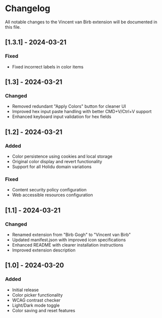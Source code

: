# Changelog

All notable changes to the Vincent van Birb extension will be documented in this file.

## [1.3.1] - 2024-03-21

### Fixed
- Fixed incorrect labels in color items

## [1.3] - 2024-03-21

### Changed
- Removed redundant "Apply Colors" button for cleaner UI
- Improved hex input paste handling with better CMD+V/Ctrl+V support
- Enhanced keyboard input validation for hex fields

## [1.2] - 2024-03-21

### Added
- Color persistence using cookies and local storage
- Original color display and revert functionality
- Support for all Holidu domain variations

### Fixed
- Content security policy configuration
- Web accessible resources configuration

## [1.1] - 2024-03-21

### Changed
- Renamed extension from "Birb Gogh" to "Vincent van Birb"
- Updated manifest.json with improved icon specifications
- Enhanced README with clearer installation instructions
- Improved extension description

## [1.0] - 2024-03-20

### Added
- Initial release
- Color picker functionality
- WCAG contrast checker
- Light/Dark mode toggle
- Color saving and reset features 